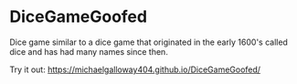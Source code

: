# DiceGameGoofed
Dice game similar to a dice game that originated in the early 1600's called dice and has had many names since then.  
  
Try it out: https://michaelgalloway404.github.io/DiceGameGoofed/